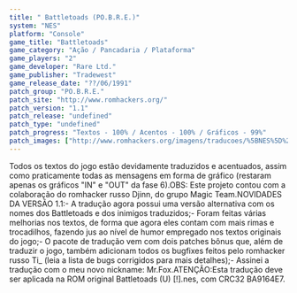 ```yaml
---
title: " Battletoads (PO.B.R.E.)"
system: "NES"
platform: "Console"
game_title: "Battletoads"
game_category: "Ação / Pancadaria / Plataforma"
game_players: "2"
game_developer: "Rare Ltd."
game_publisher: "Tradewest"
game_release_date: "??/06/1991"
patch_group: "PO.B.R.E."
patch_site: "http://www.romhackers.org/"
patch_version: "1.1"
patch_release: "undefined"
patch_type: "undefined"
patch_progress: "Textos - 100% / Acentos - 100% / Gráficos - 99%"
patch_images: ["http://www.romhackers.org/imagens/traducoes/%5BNES%5D%20Battletoads%20-%20POBRE%20-%201.gif","http://www.romhackers.org/imagens/traducoes/%5BNES%5D%20Battletoads%20-%20POBRE%20-%202.gif","http://www.romhackers.org/imagens/traducoes/%5BNES%5D%20Battletoads%20-%20POBRE%20-%203.png"]
---
```

Todos os textos do jogo estão devidamente traduzidos e acentuados, assim como praticamente todas as mensagens em forma de gráfico (restaram apenas os gráficos "IN" e "OUT" da fase 6).OBS: Este projeto contou com a colaboração do romhacker russo Djinn, do grupo Magic Team.NOVIDADES DA VERSÃO 1.1:- A tradução agora possui uma versão alternativa com os nomes dos Battletoads e dos inimigos traduzidos;- Foram feitas várias melhorias nos textos, de forma que agora eles contam com mais rimas e trocadilhos, fazendo jus ao nível de humor empregado nos textos originais do jogo;- O pacote de tradução vem com dois patches bônus que, além de traduzir o jogo, também adicionam todos os bugfixes feitos pelo romhacker russo Ti_ (leia a lista de bugs corrigidos para mais detalhes);- Assinei a tradução com o meu novo nickname: Mr.Fox.ATENÇÃO:Esta tradução deve ser aplicada na ROM original Battletoads (U) [!].nes, com CRC32 BA9164E7.
